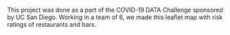 This project was done as a part of the COVID-19 DATA Challenge sponsored by UC San Diego. Working in a team of 6, we made this leaflet map with risk ratings of restaurants 
and bars.
